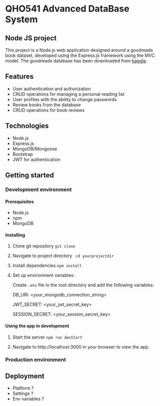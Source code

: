 # QHO541 Advanced DataBase System

## Node JS project

This project is a Node.js web application designed around a goodreads book dataset, developed using the Express.js framework using the MVC model. 
The goodreads database has been downloaded from [kaggle](https://www.kaggle.com/datasets/jealousleopard/goodreadsbooks).

## Features
 - User authentication and authorization
 - CRUD operations for managing a personal reading list
 - User profiles with the ability to change passwords
 - Review books from the database
 - CRUD operations for book reviews

 ## Technologies
 - Node.js
 - Express.js 
 - MongoDB/Mongoose
 - Bootstrap
 - JWT for authentication

## Getting started
 
 ### Development environment

 #### Prerequisites

 - Node.js
 - npm
 - MongoDB

 #### Installing

 1. Clone git repository `git clone `

 2. Navigate to project directory
 ` cd yourprojectdir` 

 3. Install dependencies `npm install`

 4. Set up environment variables:
    
    Create `.env` file in the root directory and add the following variables:

    DB_URI: <your_mongodb_connection_string>

    JWT_SECRET: <your_jwt_secret_key>

    SESSION_SECRET: <your_session_secret_key>

 #### Using the app in development
 1. Start the server `npm run devStart`

 2. Navigate to http://localhost:3000 in your browser to view the app.

 ### Production environment

 ## Deployment

 - Platform ?
 - Settings ?
 - Env variables ? 